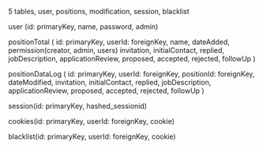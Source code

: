 5 tables, user, positions, modification, session, blacklist

user (id: primaryKey, name, password, admin)

positionTotal (
  id: primaryKey, 
  userId: foreignKey, 
  name, 
  dateAdded, 
  permission(creator, admin, users)
  invitation,
  initialContact,
  replied,
  jobDescription,
  applicationReview,
  proposed,
  accepted,
  rejected,
  followUp
)

positionDataLog (
  id: primaryKey, 
  userId: foreignKey, 
  positionId: foreignKey,
  dateModified,
  invitation,
  initialContact,
  replied,
  jobDescription,
  applicationReview,
  proposed,
  accepted,
  rejected,
  followUp
)

session(id: primaryKey, hashed_sessionid)

cookies(id: primaryKey, userId: foreignKey, cookie)

blacklist(id: primaryKey, userId: foreignKey, cookie)
